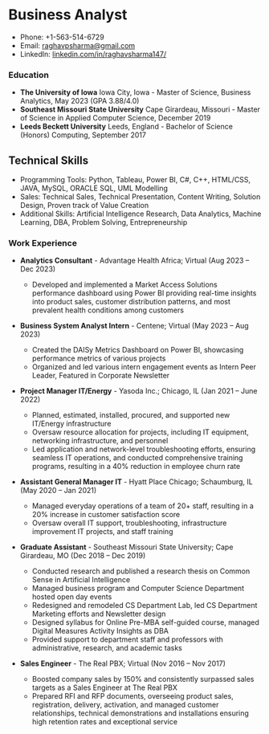 # Business Analyst

- Phone: +1-563-514-6729
- Email: raghavpsharma@gmail.com
- LinkedIn: [linkedin.com/in/raghavsharma147/](https://www.linkedin.com/in/raghavsharma147/)

### Education
- **The University of Iowa** Iowa City, Iowa - Master of Science, Business Analytics, May 2023 (GPA 3.88/4.0)
- **Southeast Missouri State University** Cape Girardeau, Missouri - Master of Science in Applied Computer Science, December 2019
- **Leeds Beckett University** Leeds, England - Bachelor of Science (Honors) Computing, September 2017

## Technical Skills
- Programming Tools: Python, Tableau, Power BI, C#, C++, HTML/CSS, JAVA, MySQL, ORACLE SQL, UML Modelling
- Sales: Technical Sales, Technical Presentation, Content Writing, Solution Design, Proven track of Value Creation
- Additional Skills: Artificial Intelligence Research, Data Analytics, Machine Learning, DBA, Problem Solving, Entrepreneurship

### Work Experience

- **Analytics Consultant** - Advantage Health Africa; Virtual (Aug 2023 – Dec 2023)
  - Developed and implemented a Market Access Solutions performance dashboard using Power BI providing real-time insights into product sales, customer distribution patterns, and most prevalent health conditions among customers

- **Business System Analyst Intern** - Centene; Virtual (May 2023 – Aug 2023)
  - Created the DAISy Metrics Dashboard on Power BI, showcasing performance metrics of various projects
  - Organized and led various intern engagement events as Intern Peer Leader, Featured in Corporate Newsletter

- **Project Manager IT/Energy** - Yasoda Inc.; Chicago, IL (Jan 2021 – June 2022)
  - Planned, estimated, installed, procured, and supported new IT/Energy infrastructure
  - Oversaw resource allocation for projects, including IT equipment, networking infrastructure, and personnel
  - Led application and network-level troubleshooting efforts, ensuring seamless IT operations, and conducted comprehensive training programs, resulting in a 40% reduction in employee churn rate

- **Assistant General Manager IT** - Hyatt Place Chicago; Schaumburg, IL (May 2020 – Jan 2021)
  - Managed everyday operations of a team of 20+ staff, resulting in a 20% increase in customer satisfaction score
  - Oversaw overall IT support, troubleshooting, infrastructure improvement IT projects, and staff training

- **Graduate Assistant** - Southeast Missouri State University; Cape Girardeau, MO (Dec 2018 – Dec 2019)
  - Conducted research and published a research thesis on Common Sense in Artificial Intelligence
  - Managed business program and Computer Science Department hosted open day events
  - Redesigned and remodeled CS Department Lab, led CS Department Marketing efforts and Newsletter design
  - Designed syllabus for Online Pre-MBA self-guided course, managed Digital Measures Activity Insights as DBA
  - Provided support to department staff and professors with administrative, research, and academic tasks

- **Sales Engineer** - The Real PBX; Virtual (Nov 2016 – Nov 2017)
  - Boosted company sales by 150% and consistently surpassed sales targets as a Sales Engineer at The Real PBX
  - Prepared RFI and RFP documents, overseeing product sales, registration, delivery, activation, and managed customer relationships, technical demonstrations and installations ensuring high retention rates and exceptional service



